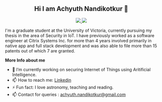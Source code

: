 <h2 align=center>
   Hi I am Achyuth Nandikotkur 👋
</h2>

<p align=center> 
  <a href="https://www.linkedin.com/in/achyuth-nandikotkur/"> <img src=https://img.shields.io/badge/LinkedIn-0077B5?style=for-the-badge&logo=linkedin&logoColor=white> </a>
  <a href="https://patents.google.com/?inventor=Nandikotkur+Achyuth"> <img src=https://img.shields.io/badge/GoogleScholar-0077B5?style=for-the-badge&logo=googlescholar&logoColor=white> </a>
</p>


I'm a graduate student at the University of Victoria, currently pursuing my thesis in the area of Security in IoT. I have previously worked as a software engineer at Citrix Systems Inc. for more than 4 years involved primarily in native app and full stack development and was also able to file more than 15 patents out of which 7 are granted.


**More Info about me**

- 🔭 I’m currently working on securing Internet of Things using Aritificial Intelligence.
- 📫 How to reach me: <a href="https://www.linkedin.com/in/achyuth-nandikotkur/">Linkedin</a>
- ⚡ Fun fact: I love astronomy, teaching and reading.
- 📫 Contact for queries : achyuth.nandikotkur@gmail.com
 
